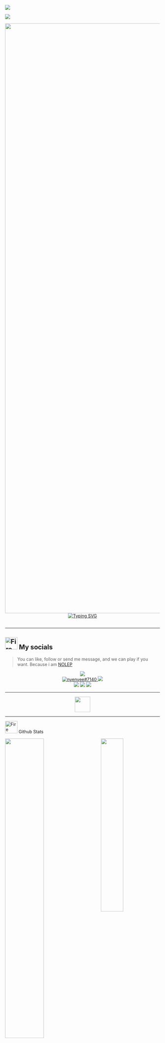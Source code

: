 [![](https://visitcountpro.netlify.app/api?id=0x03Nyenyee&label=Views%20%E0%B4%A6%E0%B5%8D%E0%B4%A6%E0%B4%BF(%CB%B5%20%E2%80%A2%CC%80%20%E1%B4%97%20-%20%CB%B5%20)%20%E2%9C%A7&color=9&icon=7&pretty=true)](https://visitcount.itsvg.in)

![](https://nyenyeeits.me/images/gh/plank3.png)

<img src="https://www.animatedimages.org/data/media/562/animated-line-image-0184.gif" width="1920" />
<div align="center" bis_skin_checked="1">
      <a href="https://git.io/typing-svg"><img src="https://readme-typing-svg.demolab.com?font=Reem+Kufi+Fun&duration=3000&pause=100&color=9AF7E4&background=02060500&center=true&vCenter=true&width=435&lines=Hallo+I'am+Nyenyee+%E2%9C%8C%EF%B8%8E%EF%B8%8E;Bukan+Siapa-siapa;Hanya+Orang+Biasa+Tapi+Luar+Biasa;Mabar+Yuk+Contact+Di+Bawah" alt="Typing SVG" /></a>
</div>

<br>
<hr>

## <img src="https://user-images.githubusercontent.com/74038190/216122041-518ac897-8d92-4c6b-9b3f-ca01dcaf38ee.png" alt="Fire" width="40" /> My socials

> You can like, follow or send me message, and we can play if you want. Because i am [NOLEP](https://nyenyeeits.me/)
<div align="center">
  <a href="https://facebook.com/Anmol-Baranwal"><img src="https://img.shields.io/badge/facebook-ffffff?style=for-the-badge&logo=facebook&logoColor=69957B" /></a> 
  <br>
  <a href="https://discordapp.com/users/776749637826117699"><img src="https://img.shields.io/badge/Discord-69957B?style=for-the-badge&logo=discord&logoColor=ffffff" alt="nyenyee#7140" >
  <a href="https://www.tiktok.com/"><img src="https://img.shields.io/badge/tiktok-69957B?style=for-the-badge&logo=tiktok&logoColor=ffffff" /></a>
  <br>
  <a href="https://www.gmail.com/anmolbaranwal"><img src="https://img.shields.io/badge/gmail-ffffff?style=for-the-badge&logo=gmail&logoColor=69957B" ></a>
  <a href="https://instagram.com/Anmol-Baranwal"><img src="https://img.shields.io/badge/instagram-ffffff?style=for-the-badge&logo=instagram&logoColor=69957B" /></a>
  <a href="https://youtube.com/itsnemoo"><img src="https://img.shields.io/badge/youtube-ffffff?style=for-the-badge&logo=youtube&logoColor=69957B" ></a>
</div>
<hr>

<div align="center">
  <img height="50" src="https://user-images.githubusercontent.com/74038190/212747107-5b654ba5-31c6-4366-b42b-51b822e9bc52.gif"  />
</div>

<hr>

<img src="https://user-images.githubusercontent.com/74038190/216122041-518ac897-8d92-4c6b-9b3f-ca01dcaf38ee.png" alt="Fire" width="40" /> Github Stats

<img align="right" width="38%" src="https://nyenyeeits.me/images/gh/tatsumaki2.png"/>

  <a href="https://github.com/0x03Nyenyee"><img width="50%" src="https://github-readme-stats.vercel.app/api?username=0x03Nyenyee&theme=tokyonight&title_color=ff3068?"></a>
  <a href="https://github.com/0x03Nyenyee"><img width="50%" src="http://github-readme-streak-stats.herokuapp.com/?user=0x03Nyenyee&theme=blueberry&date_format=M%20j%5B%2C%20Y%5D&ring=ff3068&fire=ff3068&sideNums=ff3068"></a>

## <img src='https://user-images.githubusercontent.com/74038190/206662607-d9e7591e-bbf9-42f9-9386-29efc927bc16.gif' width="40">  My top open source projects

<p align="left">
  <a href="https://github.com/0x03Nyenyee/Indexing-api-"><img width="25%" src="https://denvercoder1-github-readme-stats.vercel.app/api/pin?username=0x03Nyenyee&repo=Indexing-api-&theme=aura&bg_color=1F222E&title_color=F85D7F&icon_color=F8D866&hide_border=true&show_icons=false" alt="custom-icon-badges"></a>
  <a href="https://github.com/0x03Nyenyee/Hidden-shell"><img width="25%" src="https://denvercoder1-github-readme-stats.vercel.app/api/pin?username=0x03Nyenyee&repo=Hidden-shell&theme=aura&bg_color=1F222E&title_color=F85D7F&icon_color=F8D866&hide_border=true&show_icons=false" alt="custom-icon-badges"></a>
</p>
<br clear="both">
<hr>



 ## <img align="left" width="32px" src="https://user-images.githubusercontent.com/74038190/238200838-76036311-c8ea-4247-8bf8-a7077623036c.gif"/> ദ്ദി(ᵔᗜᵔ) Thank For Reading

<div align="center">
  <img height="300" src="https://user-images.githubusercontent.com/74038190/212284119-fbfd994d-8c2a-4a07-a75f-84e513833c1c.gif"  />
</div>
<img src="https://www.animatedimages.org/data/media/562/animated-line-image-0184.gif" width="1920" />
